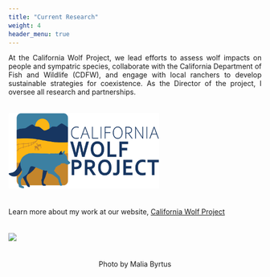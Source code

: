```yaml
---
title: "Current Research"
weight: 4
header_menu: true
---
```


<div style="text-align: justify">At the California Wolf Project, we lead efforts to assess wolf impacts on people and sympatric species, collaborate with the California Department of Fish and Wildlife (CDFW), and engage with local ranchers to develop sustainable strategies for coexistence.  As the Director of the project, I oversee all research and partnerships.

<img style= "float:center; padding-right:20px; padding-top: 20px; padding-bottom: 20px" src="images/CAWP_FullLogo.png" 
     width="300" 
     height="150" />

Learn more about my work at our website, [California Wolf Project](https://wildlife.berkeley.edu/cawolfproject/)


<img style= "float:center; padding-right:20px; padding-top: 20px; padding-bottom: 20px" src="images/_DSC1952-modified.png" 
     width="800" 
 />
<div style="text-align:center">
Photo by Malia Byrtus